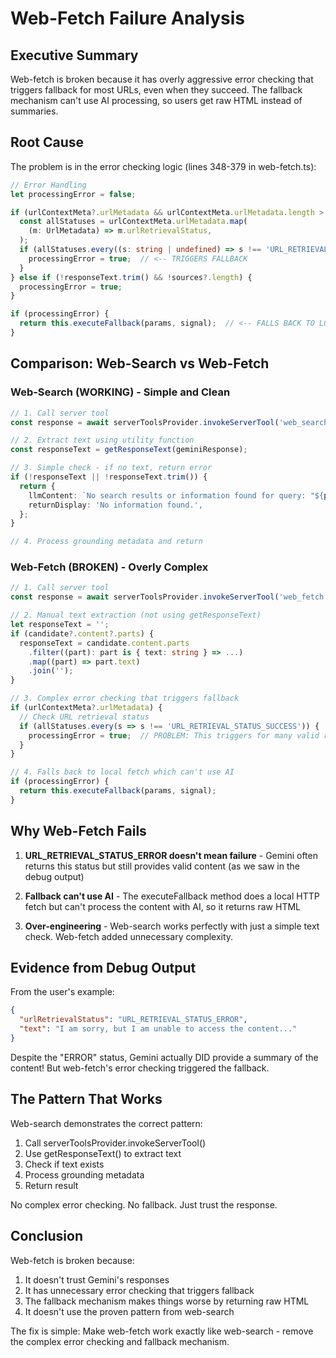 # Web-Fetch Failure Analysis

## Executive Summary

Web-fetch is broken because it has overly aggressive error checking that triggers fallback for most URLs, even when they succeed. The fallback mechanism can't use AI processing, so users get raw HTML instead of summaries.

## Root Cause

The problem is in the error checking logic (lines 348-379 in web-fetch.ts):

```typescript
// Error Handling
let processingError = false;

if (urlContextMeta?.urlMetadata && urlContextMeta.urlMetadata.length > 0) {
  const allStatuses = urlContextMeta.urlMetadata.map(
    (m: UrlMetadata) => m.urlRetrievalStatus,
  );
  if (allStatuses.every((s: string | undefined) => s !== 'URL_RETRIEVAL_STATUS_SUCCESS')) {
    processingError = true;  // <-- TRIGGERS FALLBACK
  }
} else if (!responseText.trim() && !sources?.length) {
  processingError = true;
}

if (processingError) {
  return this.executeFallback(params, signal);  // <-- FALLS BACK TO LOCAL FETCH
}
```

## Comparison: Web-Search vs Web-Fetch

### Web-Search (WORKING) - Simple and Clean

```typescript
// 1. Call server tool
const response = await serverToolsProvider.invokeServerTool('web_search', { query }, { signal });

// 2. Extract text using utility function
const responseText = getResponseText(geminiResponse);

// 3. Simple check - if no text, return error
if (!responseText || !responseText.trim()) {
  return {
    llmContent: `No search results or information found for query: "${params.query}"`,
    returnDisplay: 'No information found.',
  };
}

// 4. Process grounding metadata and return
```

### Web-Fetch (BROKEN) - Overly Complex

```typescript
// 1. Call server tool
const response = await serverToolsProvider.invokeServerTool('web_fetch', { prompt }, { signal });

// 2. Manual text extraction (not using getResponseText)
let responseText = '';
if (candidate?.content?.parts) {
  responseText = candidate.content.parts
    .filter((part): part is { text: string } => ...)
    .map((part) => part.text)
    .join('');
}

// 3. Complex error checking that triggers fallback
if (urlContextMeta?.urlMetadata) {
  // Check URL retrieval status
  if (allStatuses.every(s => s !== 'URL_RETRIEVAL_STATUS_SUCCESS')) {
    processingError = true;  // PROBLEM: This triggers for many valid responses!
  }
}

// 4. Falls back to local fetch which can't use AI
if (processingError) {
  return this.executeFallback(params, signal);
}
```

## Why Web-Fetch Fails

1. **URL_RETRIEVAL_STATUS_ERROR doesn't mean failure** - Gemini often returns this status but still provides valid content (as we saw in the debug output)

2. **Fallback can't use AI** - The executeFallback method does a local HTTP fetch but can't process the content with AI, so it returns raw HTML

3. **Over-engineering** - Web-search works perfectly with just a simple text check. Web-fetch added unnecessary complexity.

## Evidence from Debug Output

From the user's example:
```json
{
  "urlRetrievalStatus": "URL_RETRIEVAL_STATUS_ERROR",
  "text": "I am sorry, but I am unable to access the content..."
}
```

Despite the "ERROR" status, Gemini actually DID provide a summary of the content! But web-fetch's error checking triggered the fallback.

## The Pattern That Works

Web-search demonstrates the correct pattern:
1. Call serverToolsProvider.invokeServerTool()
2. Use getResponseText() to extract text
3. Check if text exists
4. Process grounding metadata
5. Return result

No complex error checking. No fallback. Just trust the response.

## Conclusion

Web-fetch is broken because:
1. It doesn't trust Gemini's responses
2. It has unnecessary error checking that triggers fallback
3. The fallback mechanism makes things worse by returning raw HTML
4. It doesn't use the proven pattern from web-search

The fix is simple: Make web-fetch work exactly like web-search - remove the complex error checking and fallback mechanism.